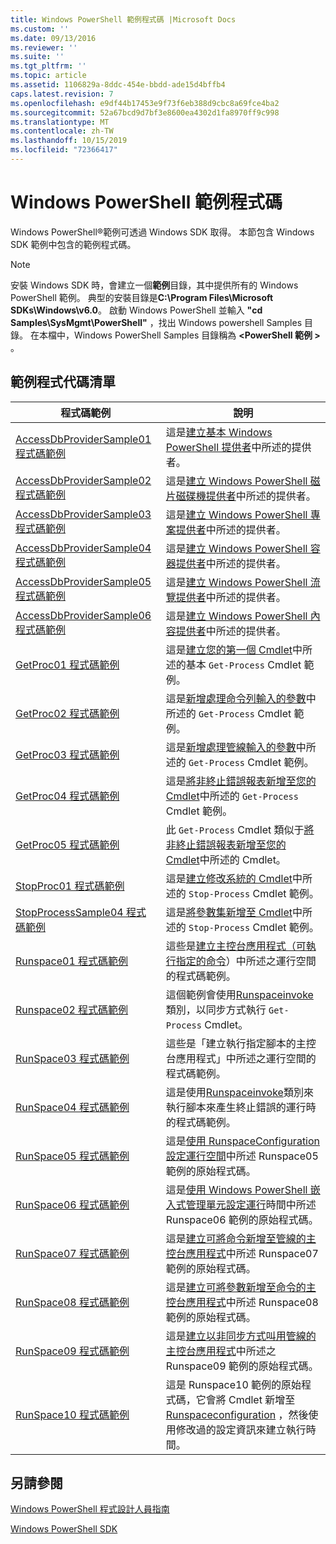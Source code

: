 ```yaml
---
title: Windows PowerShell 範例程式碼 |Microsoft Docs
ms.custom: ''
ms.date: 09/13/2016
ms.reviewer: ''
ms.suite: ''
ms.tgt_pltfrm: ''
ms.topic: article
ms.assetid: 1106829a-8ddc-454e-bbdd-ade15d4bffb4
caps.latest.revision: 7
ms.openlocfilehash: e9df44b17453e9f73f6eb388d9cbc8a69fce4ba2
ms.sourcegitcommit: 52a67bcd9d7bf3e8600ea4302d1fa8970ff9c998
ms.translationtype: MT
ms.contentlocale: zh-TW
ms.lasthandoff: 10/15/2019
ms.locfileid: "72366417"
---
```

# <a name="windows-powershell-sample-code"></a>Windows PowerShell 範例程式碼

Windows PowerShell®範例可透過 Windows SDK 取得。 本節包含 Windows SDK 範例中包含的範例程式碼。

> [!NOTE]
> 安裝 Windows SDK 時，會建立一個**範例**目錄，其中提供所有的 Windows PowerShell 範例。 典型的安裝目錄是**C:\Program Files\Microsoft SDKs\Windows\v6.0**。
> 啟動 Windows PowerShell 並輸入 **"cd Samples\SysMgmt\PowerShell"** ，找出 Windows powershell Samples 目錄。 在本檔中，Windows PowerShell Samples 目錄稱為 **\<PowerShell 範例 >** 。

## <a name="sample-code-listing"></a>範例程式代碼清單

|程式碼範例|說明|
|-----------------|-----------------|
|[AccessDbProviderSample01 程式碼範例](./accessdbprovidersample01-code-sample.md)|這是[建立基本 Windows PowerShell 提供者](./creating-a-basic-windows-powershell-provider.md)中所述的提供者。|
|[AccessDbProviderSample02 程式碼範例](./accessdbprovidersample02-code-sample.md)|這是[建立 Windows PowerShell 磁片磁碟機提供者](./creating-a-windows-powershell-drive-provider.md)中所述的提供者。|
|[AccessDbProviderSample03 程式碼範例](./accessdbprovidersample03-code-sample.md)|這是[建立 Windows PowerShell 專案提供者](./creating-a-windows-powershell-item-provider.md)中所述的提供者。|
|[AccessDbProviderSample04 程式碼範例](./accessdbprovidersample04-code-sample.md)|這是[建立 Windows PowerShell 容器提供者](./creating-a-windows-powershell-container-provider.md)中所述的提供者。|
|[AccessDbProviderSample05 程式碼範例](./accessdbprovidersample05-code-sample.md)|這是[建立 Windows PowerShell 流覽提供者](./creating-a-windows-powershell-navigation-provider.md)中所述的提供者。|
|[AccessDbProviderSample06 程式碼範例](./accessdbprovidersample06-code-sample.md)|這是[建立 Windows PowerShell 內容提供者](./creating-a-windows-powershell-content-provider.md)中所述的提供者。|
|[GetProc01 程式碼範例](./getproc01-code-samples.md)|這是[建立您的第一個 Cmdlet](../cmdlet/creating-a-cmdlet-without-parameters.md)中所述的基本 `Get-Process` Cmdlet 範例。|
|[GetProc02 程式碼範例](./getproc02-code-samples.md)|這是[新增處理命令列輸入的參數](../cmdlet/adding-parameters-that-process-command-line-input.md)中所述的 `Get-Process` Cmdlet 範例。|
|[GetProc03 程式碼範例](./getproc03-code-samples.md)|這是[新增處理管線輸入的參數](../cmdlet/adding-parameters-that-process-pipeline-input.md)中所述的 `Get-Process` Cmdlet 範例。|
|[GetProc04 程式碼範例](./getproc04-code-samples.md)|這是[將非終止錯誤報表新增至您的 Cmdlet](../cmdlet/adding-non-terminating-error-reporting-to-your-cmdlet.md)中所述的 `Get-Process` Cmdlet 範例。|
|[GetProc05 程式碼範例](./getproc05-code-samples.md)|此 `Get-Process` Cmdlet 類似于[將非終止錯誤報表新增至您的 Cmdlet](../cmdlet/adding-non-terminating-error-reporting-to-your-cmdlet.md)中所述的 Cmdlet。|
|[StopProc01 程式碼範例](./stopproc01-code-samples.md)|這是[建立修改系統的 Cmdlet](../cmdlet/creating-a-cmdlet-that-modifies-the-system.md)中所述的 `Stop-Process` Cmdlet 範例。|
|[StopProcessSample04 程式碼範例](./stopprocesssample04-code-samples.md)|這是[將參數集新增至 Cmdlet](../cmdlet/adding-parameter-sets-to-a-cmdlet.md)中所述的 `Stop-Process` Cmdlet 範例。|
|[Runspace01 程式碼範例](./runspace01-code-samples.md)|這些是[建立主控台應用程式（可執行指定的命令](/dotnet/csharp/programming-guide/inside-a-program/hello-world-your-first-program)）中所述之運行空間的程式碼範例。|
|[Runspace02 程式碼範例](./runspace02-code-samples.md)|這個範例會使用[Runspaceinvoke](/dotnet/api/System.Management.Automation.RunspaceInvoke)類別，以同步方式執行 `Get-Process` Cmdlet。|
|[RunSpace03 程式碼範例](./runspace03-code-samples.md)|這些是「建立執行指定腳本的主控台應用程式」中所述之運行空間的程式碼範例。|
|[RunSpace04 程式碼範例](./runspace04-code-samples.md)|這是使用[Runspaceinvoke](/dotnet/api/System.Management.Automation.RunspaceInvoke)類別來執行腳本來產生終止錯誤的運行時的程式碼範例。|
|[RunSpace05 程式碼範例](./runspace05-code-sample.md)|這是[使用 RunspaceConfiguration 設定運行空間](https://msdn.microsoft.com/en-us/42681d19-2d05-4975-befd-afb1990e79b2)中所述 Runspace05 範例的原始程式碼。|
|[RunSpace06 程式碼範例](./runspace06-code-sample.md)|這是[使用 Windows PowerShell 嵌入式管理單元設定運行](https://msdn.microsoft.com/en-us/a7289ee8-9732-49ee-91c7-d533e9538b83)時間中所述 Runspace06 範例的原始程式碼。|
|[RunSpace07 程式碼範例](./runspace07-code-sample.md)|這是[建立可將命令新增至管線的主控台應用程式](https://msdn.microsoft.com/en-us/01eb7808-e97b-4905-80be-9e2fa38c262e)中所述 Runspace07 範例的原始程式碼。|
|[RunSpace08 程式碼範例](./runspace08-code-sample.md)|這是[建立可將參數新增至命令的主控台應用程式](https://msdn.microsoft.com/en-us/848b2b46-60f1-4a86-b448-cfc7c0cccfba)中所述 Runspace08 範例的原始程式碼。|
|[RunSpace09 程式碼範例](./runspace09-code-sample.md)|這是[建立以非同步方式叫用管線的主控台應用程式](https://msdn.microsoft.com/en-us/198c1c94-2a06-457e-93ce-c0d910618e47)中所述之 Runspace09 範例的原始程式碼。|
|[RunSpace10 程式碼範例](./runspace10-code-sample.md)|這是 Runspace10 範例的原始程式碼，它會將 Cmdlet 新增至[Runspaceconfiguration](/dotnet/api/System.Management.Automation.Runspaces.RunspaceConfiguration) ，然後使用修改過的設定資訊來建立執行時間。|

## <a name="see-also"></a>另請參閱

[Windows PowerShell 程式設計人員指南](./windows-powershell-programmer-s-guide.md)

[Windows PowerShell SDK](../windows-powershell-reference.md)